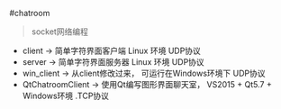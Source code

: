 #chatroom
>socket网络编程

- client -> 简单字符界面客户端 Linux 环境  UDP协议
- server -> 简单字符界面服务器 Linux 环境  UDP协议
- win_client -> 从client修改过来， 可运行在Windows环境下  UDP协议
- QtChatroomClient -> 使用Qt编写图形界面聊天室， VS2015 + Qt5.7 + Windows环境 .TCP协议

